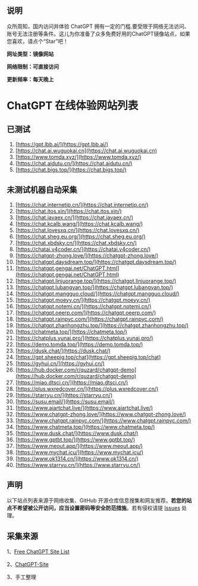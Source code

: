 ##  说明

众所周知，国内访问并体验 ChatGPT 拥有一定的门槛.要受限于网络无法访问、账号无法注册等条件。这儿为你准备了众多免费好用的ChatGPT镜像站点，如果您喜欢，请点个“Star”吧！

**网址类型：镜像网站**

**网络限制：可直接访问**

**更新频率：每天晚上**

# ChatGPT 在线体验网站列表
## 已测试
1. [https://gpt.lbb.ai/](https://gpt.lbb.ai/)
1. [https://chat.ai.wuguokai.cn](https://chat.ai.wuguokai.cn)
1. [https://www.tomda.xyz/](https://www.tomda.xyz/)
1. [https://chat.aidutu.cn/](https://chat.aidutu.cn/)
1. [https://chat.bigs.top/](https://chat.bigs.top/)

## 未测试机器自动采集

1. [https://chat.internetip.cn/](https://chat.internetip.cn/)
1. [https://chat.itos.xin/](https://chat.itos.xin/)
1. [https://chat.javaex.cn/](https://chat.javaex.cn/)
1. [https://chat.kcalb.wang/](https://chat.kcalb.wang/)
1. [https://chat.lovesxq.cn/](https://chat.lovesxq.cn/)
1. [https://chat.sheg.eu.org/](https://chat.sheg.eu.org/)
1. [https://chat.xbdsky.cn/](https://chat.xbdsky.cn/)
1. [https://chatai.v4coder.cn/](https://chatai.v4coder.cn/)
1. [https://chatgpt-zhong.love/](https://chatgpt-zhong.love/)
1. [https://chatgpt.daysdream.top/](https://chatgpt.daysdream.top/)
1. [https://chatgpt.gengai.net/ChatGPT.html](https://chatgpt.gengai.net/ChatGPT.html)
1. [https://chatgpt.linjuorange.top/](https://chatgpt.linjuorange.top/)
1. [https://chatgpt.lubangyan.top/](https://chatgpt.lubangyan.top/)
1. [https://chatgpt.mangguo.cloud/](https://chatgpt.mangguo.cloud/)
1. [https://chatgpt.moeyy.cn/](https://chatgpt.moeyy.cn/)
1. [https://chatgpt.notemi.cn/](https://chatgpt.notemi.cn/)
1. [https://chatgpt.oeerp.com/](https://chatgpt.oeerp.com/)
1. [https://chatgpt.rainpyc.com/](https://chatgpt.rainpyc.com/)
1. [https://chatgpt.zhanhongzhu.top/](https://chatgpt.zhanhongzhu.top/)
1. [https://chatmeta.top/](https://chatmeta.top/)
1. [https://chatplus.yunai.pro/](https://chatplus.yunai.pro/)
1. [https://demo.tomda.top/](https://demo.tomda.top/)
1. [https://dusk.chat/](https://dusk.chat/)
1. [https://gpt.sheepig.top/chat](https://gpt.sheepig.top/chat)
1. [https://gyhui.cn/](https://gyhui.cn/)
1. [https://hub.docker.com/r/quzard/chatgpt-demo](https://hub.docker.com/r/quzard/chatgpt-demo)
1. [https://miao.dtsci.cn/](https://miao.dtsci.cn/)
1. [https://plus.wxredcover.cn/](https://plus.wxredcover.cn/)
1. [https://starryu.cn/](https://starryu.cn/)
1. [https://susu.email/](https://susu.email/)
1. [https://www.aiartchat.live/](https://www.aiartchat.live/)
1. [https://www.chatgpt-zhong.love/](https://www.chatgpt-zhong.love/)
1. [https://www.chatgpt.rainpyc.com/](https://www.chatgpt.rainpyc.com/)
1. [https://www.chatmeta.top/](https://www.chatmeta.top/)
1. [https://www.dusk.chat/](https://www.dusk.chat/)
1. [https://www.gptbt.top/](https://www.gptbt.top/)
1. [https://www.meout.app/](https://www.meout.app/)
1. [https://www.mychat.icu/](https://www.mychat.icu/)
1. [https://www.ok1314.cn/](https://www.ok1314.cn/)
1. [https://www.starryu.cn/](https://www.starryu.cn/)



## 声明

以下站点列表来源于网络收集、GitHub 开源仓库信息搜集和网友推荐。**若您的站点不希望被公开访问，应当设置密码等安全防范措施**。若有侵权请提 [Issues](https://github.com/lzwme/chatgpt-sites/issues) 处理。

 
## 采集来源
1、[Free ChatGPT Site List](https://github.com/xx025/carrot#free-chatgpt-site-list)

2、[ChatGPT-Site](https://github.com/lzwme/chatgpt-sites)

3、手工整理

